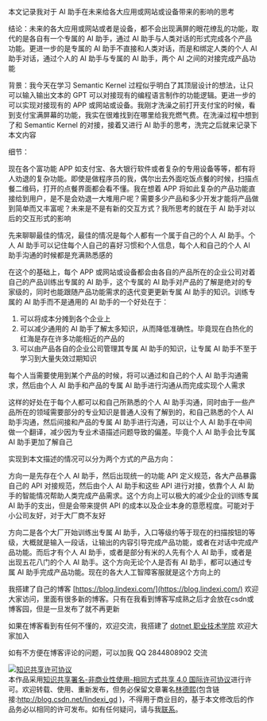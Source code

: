 
本文记录我对于 AI 助手在未来给各大应用或网站或设备带来的影响的思考

<!--more-->


<!-- 博客 -->
<!-- 发布 -->

结论：未来的各大应用或网站或者是设备，都不会出现满屏的眼花缭乱的功能，取代的是各自有一个专属的 AI 助手，通过 AI 助手与人类对话的形式完成各个产品功能。更进一步的是专属的 AI 助手不直接和人类对话，而是和绑定人类的个人 AI 助手对话，通过个人的 AI 助手与专属的 AI 助手，两个 AI 之间的对接完成产品功能

背景：我今天在学习 Semantic Kernel 过程似乎明白了其顶层设计的想法，让只可以输入输出文本的 GPT 可以对接现有的编程语言制作的功能逻辑。更进一步的可以实现对接现有的 APP 或网站或设备。我刚才洗澡之前打开支付宝的时候，看到支付宝满屏幕的功能，我实在很难找到在哪里给我充燃气费。在洗澡过程中想到了和 Semantic Kernel 的对接，接着又进行 AI 助手的思考，洗完之后就来记录下本文内容

细节：

现在各个富功能 APP 如支付宝、各大银行软件或者复杂的专用设备等等，都有将人劝退的复杂功能。即使是做程序员的我，偶尔出去外面吃饭点餐的时候，扫描点餐二维码，打开的点餐界面都会看不懂。我在想着 APP 将如此复杂的产品功能直接给到用户，是不是会劝退一大堆用户呢？需要多少产品和多少开发才能将产品做到简单而又丰富呢？未来是不是有新的交互方式？我所思考的就在于 AI 助手对以后的交互形式的影响

先来聊聊最佳的情况，最佳的情况是每个人都有一个属于自己的个人 AI 助手。个人 AI 助手可以记住每个人自己的喜好习惯和个人信息，每个人和自己的个人 AI 助手沟通的时候都是充满熟悉感的

在这个的基础上，每个 APP 或网站或设备都会由各自的产品所在的企业公司对着自己的产品训练出专属的 AI 助手，这个专属的 AI 助手对产品的了解是绝对的专家级的，同时也能跟随产品功能需求的迭代变更更新专属 AI 助手的知识。训练专属的 AI 助手而不是通用的 AI 助手的一个好处在于：

1. 可以将成本分摊到各个企业上
2. 可以减少通用的 AI 助手了解太多知识，从而降低准确性。毕竟现在白热化的红海是存在许多功能相近的产品的
3. 可以由产品各自的企业公司管理其专属 AI 助手的知识，让专属 AI 助手不至于学习到大量失效过期知识

每个人当需要使用到某个产品的时候，将可以通过和自己的个人 AI 助手沟通需求，然后由个人 AI 助手和产品的专属 AI 助手进行沟通从而完成实现个人需求

这样的好处在于每个人都可以和自己所熟悉的个人 AI 助手沟通，同时由于一些产品所在的领域需要部分的专业知识是普通人没有了解到的，和自己熟悉的个人 AI 助手沟通，然后间接和产品的专属 AI 助手进行沟通，可以让个人 AI 助手在中间做一个翻译，减少因为专业术语描述问题导致的偏差。毕竟个人 AI 助手会比专属 AI 助手更加了解自己

实现到本文描述的情况可以分为两个方式的产品方向：

方向一是先存在个人 AI 助手，然后出现统一的功能 API 定义规范，各大产品暴露自己的 API 对接规范，然后由个人 AI 助手和这些 API 进行对接，依靠个人 AI 助手的智能情况帮助人类完成产品需求。这个方向上可以极大的减少企业的训练专属 AI 助手的支出，但是会带来提供 API 的成本以及企业本身的意愿程度。可能对于小公司友好，对于大厂商不友好

方向二是各个大厂开始训练出专属 AI 助手，入口等级约等于现在的扫描按钮的等级，大概就是输入一段话，让输出的内容引导完成产品功能，或者在对话中完成产品功能。而后才有个人 AI 助手，或者是部分有米的人先有个人 AI 助手，或者是出现五花八门的个人 AI 助手。这个方向无论个人是否有 AI 助手，都可以通过专属 AI 助手完成产品功能。现在的各大人工智障客服就是这个方向上的


我搭建了自己的博客 [https://blog.lindexi.com/](https://blog.lindexi.com/) 欢迎大家访问，里面有很多新的博客。只有在我看到博客写成熟之后才会放在csdn或博客园，但是一旦发布了就不再更新

如果在博客看到有任何不懂的，欢迎交流，我搭建了 [dotnet 职业技术学院](https://t.me/dotnet_campus) 欢迎大家加入

如有不方便在博客评论的问题，可以加我 QQ 2844808902 交流

<a rel="license" href="http://creativecommons.org/licenses/by-nc-sa/4.0/"><img alt="知识共享许可协议" style="border-width:0" src="https://licensebuttons.net/l/by-nc-sa/4.0/88x31.png" /></a><br />本作品采用<a rel="license" href="http://creativecommons.org/licenses/by-nc-sa/4.0/">知识共享署名-非商业性使用-相同方式共享 4.0 国际许可协议</a>进行许可。欢迎转载、使用、重新发布，但务必保留文章署名[林德熙](http://blog.csdn.net/lindexi_gd)(包含链接:http://blog.csdn.net/lindexi_gd )，不得用于商业目的，基于本文修改后的作品务必以相同的许可发布。如有任何疑问，请与我[联系](mailto:lindexi_gd@163.com)。